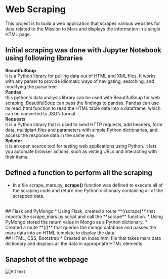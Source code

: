 # Web Scraping 
This project is to build a web application that scrapes various websites for data related to the Mission to Mars and displays the information in a single HTML page.

## Initial scraping was done with Jupyter Notebook using following libraries
**BeautifulSoup**
<br>
it is a Python library for pulling data out of HTML and XML files. It works with any parser to provide idiomatic ways of navigating, searching, and modifying the parse tree.
<br>
**Pandas**
<br>
this python's data analysis library can be used with BeautifulSoup for web scraping. BeautifulSoup can pass the findings to pandas. Pandas can use its read_html function to read the HTML table data into a dataframe, which can be converted to JSON format.
<br>
**Requests**
<br>
it is a Python library that is used to send HTTP requests, add headers, form data, multiplart files and parameters with simple Python dictionaries, and access the response data in the same way.
<br>
**Splinter**
<br>
it is an open source tool for testing web applications using Python. it lets you automate browser actions, such as visting URLs and interacting with their items.
<br>
## Defined a function to perform all the scraping
* In a file scrape_mars.py, **scrape()** function was defined to execute all of the scraping code and return one Python dictionary containing all of the scrapped data.
<br>
## Flask and PyMongo
* Using Flask, created a route **(/scrape)** that imports the scrape_mars.py script and call the **scrape** function.
* Using PyMongo stored the return value in Mongo as a Python dictionary.
* Created a route **(/)** that queries the mongo database and passes the mars data into an HTML template to display the data
<br>
## HTML, CSS, Bootstrap
* Created an index.html file that takes mars data dictionary and displays all the data in appropriate HTML elements.

## Snapshot of the webpage
![Alt text](webpage.png?raw=true "Optional Title")
